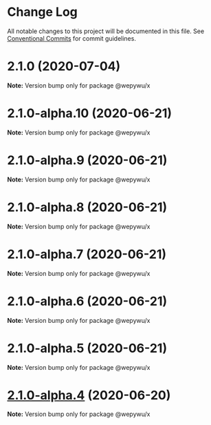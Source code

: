 # Change Log

All notable changes to this project will be documented in this file.
See [Conventional Commits](https://conventionalcommits.org) for commit guidelines.

# 2.1.0 (2020-07-04)

**Note:** Version bump only for package @wepywu/x





# 2.1.0-alpha.10 (2020-06-21)

**Note:** Version bump only for package @wepywu/x





# 2.1.0-alpha.9 (2020-06-21)

**Note:** Version bump only for package @wepywu/x





# 2.1.0-alpha.8 (2020-06-21)

**Note:** Version bump only for package @wepywu/x





# 2.1.0-alpha.7 (2020-06-21)

**Note:** Version bump only for package @wepywu/x





# 2.1.0-alpha.6 (2020-06-21)

**Note:** Version bump only for package @wepywu/x





# 2.1.0-alpha.5 (2020-06-21)

**Note:** Version bump only for package @wepywu/x





# [2.1.0-alpha.4](https://github.com/Tencent/wepy/compare/v2.1.0-alpha.2...v2.1.0-alpha.4) (2020-06-20)

**Note:** Version bump only for package @wepywu/x
